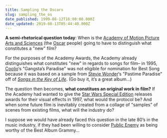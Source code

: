 ```yaml
---
title: Sampling the Oscars
slug: sampling_the_os
date_published: 1999-08-12T16:00:00.000Z
date_updated: 2019-08-13T05:44:40.000Z
---
```


**A semi-rhetorical question today**: When is the [Academy of Motion Picture Arts and Sciences](http://www.oscars.org) (the [Oscar](http://www.oscar.com) people) going to have to distinguish what constitutes a "new" film?

For the purposes of the Academy Awards, the Academy already distinguishes what constitutes "new" in regards to songs for film– in 1995, [Coolio](http://www.cooliosofficialwebsite.com/)‘s "Gangsta’s Paradise" was not eligible for nomination for Best Song because it was based on a sample from [Stevie Wonder](http://student-www.uchicago.edu/users/jrgenzen/stevie.html)‘s "Pastime Paradise" off of [*Songs in the Key of Life*](http://music.barnesandnoble.com/search/product.asp?userId=2K1JGR0RT4&amp;mscssid=J3ARWS57ARSH2L1R00CGND08MXWR9538&amp;pCount=0&amp;sRefer=&amp;sourceid=00002634290234003572&amp;ean=737463034029). (Go buy it, it’s a great album…)

The question then becomes, **what constitues an original work in film?** If the Academy had wanted to give the [Star Wars Special Edition](http://www.starwars.com) releases awards for their visual effects in 1997, what would the protocol be? And when some future film is inevitably created from a collage of "samples" of scenes from existing films, what will the industry do?

I suppose we would have already faced this question in the late 80’s in the music industry, if they had been willing to consider [Public Enemy](http://www.publicenemy.com) as being worthy of the Best Album Grammy…
